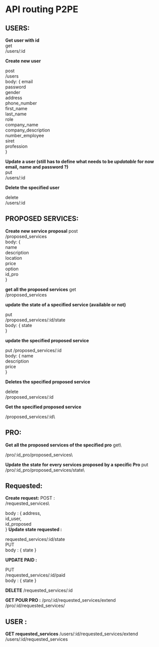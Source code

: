 # API routing P2PE 

## USERS:


__Get user with id__ 
\
get\
/users/:id

__Create new user__

post\
/users\
body: {
  email \
  password \
  gender \
  address \
  phone_number \
  first_name \
  last_name \
  role \
  company_name \
  company_description \
  number_employee \
  siret \
  profession \
}

__Update a user (still has to define what needs to be *updatable* for now email, name and password ?)__
\
put \
/users/:id

__Delete the specified user__

delete \
/users/:id

## PROPOSED SERVICES:
__Create new service proposal__
post \
/proposed_services \
body: { \
	name \
	description \
	location \
	price \
	option \
	id_pro \
}

__get all the proposed services__
get\
/proposed_services

__update the state of a specified service (available or not)__

put \
/proposed_services/:id/state\
body: {
	state \
}

__update the specified proposed service__

put 
/proposed_services/:id\
body: { 
name \
description \
price \
}

__Deletes the specified proposed service__

delete\
/proposed_services/:id


__Get the specified proposed service__

/proposed_services/:id\
 

## PRO:
__Get all the proposed services of the specified pro__
get\

/pro/:id_pro/proposed_services\

__Update the state for every services proposed by a specific Pro__
put\
/pro/:id_pro/proposed_services/state\



## Requested:
__Create request:__
POST :\
/requested_services\
 
body :
{
address,\
id_user, \
id_proposed \
}
__Update state requested :__

requested_services/:id/state \
PUT \
body : { state }
 
__UPDATE PAID :__

PUT \
/requested_services/:id/paid\
body : {
state
}

__DELETE__
/requested_services/:id

__GET POUR PRO :__
/pro/:id/requested_services/extend\
/pro/:id/requested_services/

## USER :

__GET requested_services__
/users/:id/requested_services/extend\
/users/:id/requested_services
